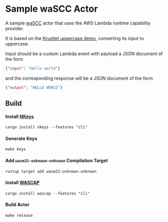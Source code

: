 # Sample waSCC Actor

A sample [waSCC](https://wascc.dev/) actor that uses the AWS Lambda runtime capability provider.

It is based on the [Krustlet uppercase demo](https://github.com/deislabs/krustlet/tree/master/demos/wascc/uppercase), converting its input to uppercase.

Input should be a custom Lambda event with payload a JSON document of the form

```json
{"input": "Hello world"}
```

and the corresponding response will be a JSON document of the form

```json
{"output": "HELLO WORLD"}
```

## Build

#### Install [NKeys](https://github.com/encabulators/nkeys)

```console
cargo install nkeys --features "cli"
```

#### Generate Keys

```console
make keys
```

#### Add `wasm32-unknown-unknown` Compilation Target

```console
rustup target add wasm32-unknown-unknown
```

#### Install [WASCAP](https://github.com/wascc/wascap)

```console
cargo install wascap --features "cli"
```

#### Build Actor

```console
make release
```

